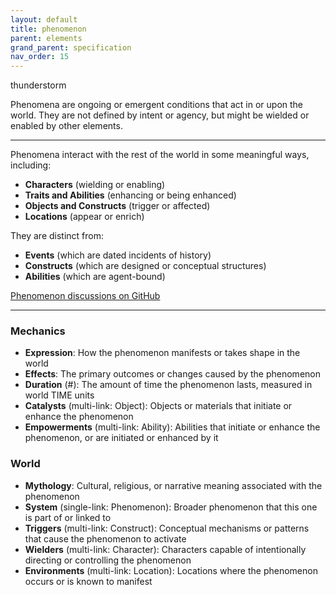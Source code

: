 ```yaml
---
layout: default
title: phenomenon
parent: elements
grand_parent: specification
nav_order: 15
---
```


<span class="material-symbols-outlined">thunderstorm</span>

Phenomena are ongoing or emergent conditions that act in or upon the world. They are not defined by intent or agency, but might be wielded or enabled by other elements.

--- 
  
Phenomena interact with the rest of the world in some meaningful ways, including:

- **Characters** (wielding or enabling)
- **Traits and Abilities** (enhancing or being enhanced)
- **Objects and Constructs** (trigger or affected)
- **Locations** (appear or enrich)

They are distinct from:

- **Events** (which are dated incidents of history)
- **Constructs** (which are designed or conceptual structures)
- **Abilities** (which are agent-bound)

[Phenomenon discussions on GitHub](https://github.com/OnlyWorlds/OnlyWorlds/discussions/categories/phenomenon)

---
### Mechanics
- **Expression**: How the phenomenon manifests or takes shape in the world
- **Effects**: The primary outcomes or changes caused by the phenomenon
- **Duration** (#): The amount of time the phenomenon lasts, measured in world TIME units
- **Catalysts** (multi-link: Object): Objects or materials that initiate or enhance the phenomenon
- **Empowerments** (multi-link: Ability): Abilities that initiate or enhance the phenomenon, or are initiated or enhanced by it

### World
- **Mythology**: Cultural, religious, or narrative meaning associated with the phenomenon
- **System** (single-link: Phenomenon): Broader phenomenon that this one is part of or linked to
- **Triggers** (multi-link: Construct): Conceptual mechanisms or patterns that cause the phenomenon to activate
- **Wielders** (multi-link: Character): Characters capable of intentionally directing or controlling the phenomenon
- **Environments** (multi-link: Location): Locations where the phenomenon occurs or is known to manifest

